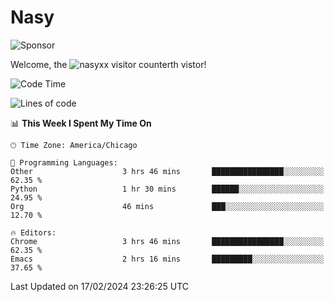 # Nasy

<!--
<p align="center">
<img height="200" src="https://github-readme-stats.vercel.app/api?username=nasyxx&count_private=true&show_icons=true&theme=dracula&include_all_commits=true"/>
<img height="200" src="https://github-readme-stats.vercel.app/api/top-langs/?username=nasyxx&theme=dracula&hide=html,jupyter+notebook&count_private=true&show_icons=true"/>
</p>

  
----------------
-->

![Sponsor](https://img.shields.io/static/v1.svg?label=Sponsor&message=%E2%9D%A4&logo=GitHub&style=flat&color=pink)
 
Welcome, the ![nasyxx visitor counter](https://count.getloli.com/get/@nasyxx?theme=rule34)th vistor!
 
<!--START_SECTION:waka-->
![Code Time](http://img.shields.io/badge/Code%20Time-4%2C295%20hrs%2047%20mins-blue)

![Lines of code](https://img.shields.io/badge/From%20Hello%20World%20I%27ve%20Written-6.3%20million%20lines%20of%20code-blue)

📊 **This Week I Spent My Time On** 

```text
🕑︎ Time Zone: America/Chicago

💬 Programming Languages: 
Other                    3 hrs 46 mins       ████████████████░░░░░░░░░   62.35 % 
Python                   1 hr 30 mins        ██████░░░░░░░░░░░░░░░░░░░   24.95 % 
Org                      46 mins             ███░░░░░░░░░░░░░░░░░░░░░░   12.70 % 

🔥 Editors: 
Chrome                   3 hrs 46 mins       ████████████████░░░░░░░░░   62.35 % 
Emacs                    2 hrs 16 mins       █████████░░░░░░░░░░░░░░░░   37.65 % 
```


 Last Updated on 17/02/2024 23:26:25 UTC
<!--END_SECTION:waka-->

<!-- ![visitors](https://visitor-badge.laobi.icu/badge?page_id=nasyxx.nasyxx) -->
